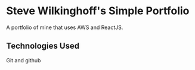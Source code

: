 # Steve Wilkinghoff's Simple Portfolio

A portfolio of mine that uses AWS and ReactJS.

## Technologies Used

Git and github

